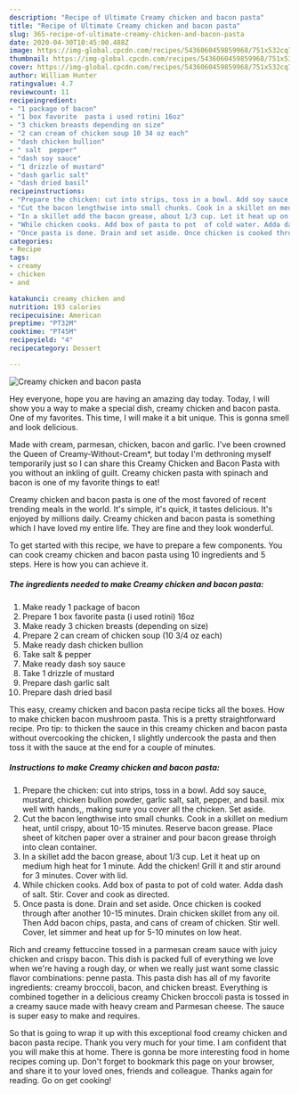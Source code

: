 ```yaml
---
description: "Recipe of Ultimate Creamy chicken and bacon pasta"
title: "Recipe of Ultimate Creamy chicken and bacon pasta"
slug: 365-recipe-of-ultimate-creamy-chicken-and-bacon-pasta
date: 2020-04-30T10:45:00.488Z
image: https://img-global.cpcdn.com/recipes/5436060459859968/751x532cq70/creamy-chicken-and-bacon-pasta-recipe-main-photo.jpg
thumbnail: https://img-global.cpcdn.com/recipes/5436060459859968/751x532cq70/creamy-chicken-and-bacon-pasta-recipe-main-photo.jpg
cover: https://img-global.cpcdn.com/recipes/5436060459859968/751x532cq70/creamy-chicken-and-bacon-pasta-recipe-main-photo.jpg
author: William Hunter
ratingvalue: 4.7
reviewcount: 11
recipeingredient:
- "1 package of bacon"
- "1 box favorite  pasta i used rotini 16oz"
- "3 chicken breasts depending on size"
- "2 can cream of chicken soup 10 34 oz each"
- "dash chicken bullion"
- " salt  pepper"
- "dash soy sauce"
- "1 drizzle of mustard"
- "dash garlic salt"
- "dash dried basil"
recipeinstructions:
- "Prepare the chicken: cut into strips, toss in a bowl. Add soy sauce, mustard, chicken bullion powder, garlic salt, salt, pepper, and basil. mix well with hands,, making sure you cover all the chicken. Set aside."
- "Cut the bacon lengthwise into small chunks. Cook in a skillet on medium heat, until crispy, about 10-15 minutes. Reserve bacon grease. Place sheet of kitchen paper over a strainer and pour bacon grease throigh into clean container."
- "In a skillet add the bacon grease, about 1/3 cup. Let it heat up on medium high heat for 1 minute. Add the chicken! Grill it and stir around for 3 minutes. Cover with lid."
- "While chicken cooks. Add box of pasta to pot  of cold water. Adda dash of salt. Stir. Cover and cook as directed."
- "Once pasta is done. Drain and set aside. Once chicken is cooked through after  another 10-15 minutes. Drain chicken skillet from any oil. Then Add bacon chips, pasta, and cans of cream of chicken. Stir well. Cover, let simmer and heat up for 5-10 minutes on low heat."
categories:
- Recipe
tags:
- creamy
- chicken
- and

katakunci: creamy chicken and 
nutrition: 193 calories
recipecuisine: American
preptime: "PT32M"
cooktime: "PT45M"
recipeyield: "4"
recipecategory: Dessert

---
```



![Creamy chicken and bacon pasta](https://img-global.cpcdn.com/recipes/5436060459859968/751x532cq70/creamy-chicken-and-bacon-pasta-recipe-main-photo.jpg)

Hey everyone, hope you are having an amazing day today. Today, I will show you a way to make a special dish, creamy chicken and bacon pasta. One of my favorites. This time, I will make it a bit unique. This is gonna smell and look delicious.

Made with cream, parmesan, chicken, bacon and garlic. I&#39;ve been crowned the Queen of Creamy-Without-Cream*, but today I&#39;m dethroning myself temporarily just so I can share this Creamy Chicken and Bacon Pasta with you without an inkling of guilt. Creamy chicken pasta with spinach and bacon is one of my favorite things to eat!

Creamy chicken and bacon pasta is one of the most favored of recent trending meals in the world. It's simple, it's quick, it tastes delicious. It's enjoyed by millions daily. Creamy chicken and bacon pasta is something which I have loved my entire life. They are fine and they look wonderful.


To get started with this recipe, we have to prepare a few components. You can cook creamy chicken and bacon pasta using 10 ingredients and 5 steps. Here is how you can achieve it.

<!--inarticleads1-->

##### The ingredients needed to make Creamy chicken and bacon pasta:

1. Make ready 1 package of bacon
1. Prepare 1 box favorite  pasta (i used rotini) 16oz
1. Make ready 3 chicken breasts (depending on size)
1. Prepare 2 can cream of chicken soup (10 3/4 oz each)
1. Make ready dash chicken bullion
1. Take  salt &amp; pepper
1. Make ready dash soy sauce
1. Take 1 drizzle of mustard
1. Prepare dash garlic salt
1. Prepare dash dried basil


This easy, creamy chicken and bacon pasta recipe ticks all the boxes. How to make chicken bacon mushroom pasta. This is a pretty straightforward recipe. Pro tip: to thicken the sauce in this creamy chicken and bacon pasta without overcooking the chicken, I slightly undercook the pasta and then toss it with the sauce at the end for a couple of minutes. 

<!--inarticleads2-->

##### Instructions to make Creamy chicken and bacon pasta:

1. Prepare the chicken: cut into strips, toss in a bowl. Add soy sauce, mustard, chicken bullion powder, garlic salt, salt, pepper, and basil. mix well with hands,, making sure you cover all the chicken. Set aside.
1. Cut the bacon lengthwise into small chunks. Cook in a skillet on medium heat, until crispy, about 10-15 minutes. Reserve bacon grease. Place sheet of kitchen paper over a strainer and pour bacon grease throigh into clean container.
1. In a skillet add the bacon grease, about 1/3 cup. Let it heat up on medium high heat for 1 minute. Add the chicken! Grill it and stir around for 3 minutes. Cover with lid.
1. While chicken cooks. Add box of pasta to pot  of cold water. Adda dash of salt. Stir. Cover and cook as directed.
1. Once pasta is done. Drain and set aside. Once chicken is cooked through after  another 10-15 minutes. Drain chicken skillet from any oil. Then Add bacon chips, pasta, and cans of cream of chicken. Stir well. Cover, let simmer and heat up for 5-10 minutes on low heat.


Rich and creamy fettuccine tossed in a parmesan cream sauce with juicy chicken and crispy bacon. This dish is packed full of everything we love when we&#39;re having a rough day, or when we really just want some classic flavor combinations: penne pasta. This pasta dish has all of my favorite ingredients: creamy broccoli, bacon, and chicken breast. Everything is combined together in a delicious creamy Chicken broccoli pasta is tossed in a creamy sauce made with heavy cream and Parmesan cheese. The sauce is super easy to make and requires. 

So that is going to wrap it up with this exceptional food creamy chicken and bacon pasta recipe. Thank you very much for your time. I am confident that you will make this at home. There is gonna be more interesting food in home recipes coming up. Don't forget to bookmark this page on your browser, and share it to your loved ones, friends and colleague. Thanks again for reading. Go on get cooking!
